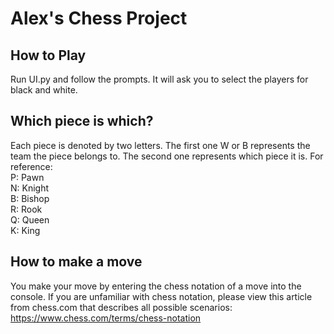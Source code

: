 # Alex's Chess Project
## How to Play
Run UI.py and follow the prompts. It will ask you to select the players for black and white. 
## Which piece is which?
Each piece is denoted by two letters.
The first one W or B represents the team the piece belongs to. 
The second one represents which piece it is. For reference:  
P: Pawn  
N: Knight  
B: Bishop  
R: Rook  
Q: Queen  
K: King  
## How to make a move
You make your move by entering the chess notation of a move into the console. If you are unfamiliar with chess notation, please view this article from chess.com that describes all possible scenarios: https://www.chess.com/terms/chess-notation
